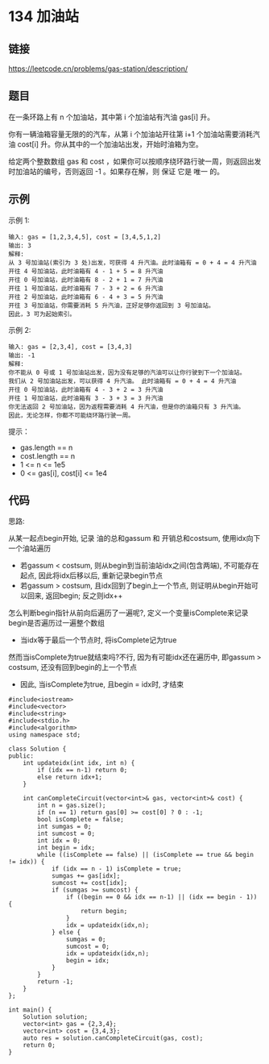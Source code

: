 # 134 加油站
## 链接
https://leetcode.cn/problems/gas-station/description/

## 题目 
在一条环路上有 n 个加油站，其中第 i 个加油站有汽油 gas[i] 升。

你有一辆油箱容量无限的的汽车，从第 i 个加油站开往第 i+1 个加油站需要消耗汽油 cost[i] 升。你从其中的一个加油站出发，开始时油箱为空。

给定两个整数数组 gas 和 cost ，如果你可以按顺序绕环路行驶一周，则返回出发时加油站的编号，否则返回 -1 。如果存在解，则 保证 它是 唯一 的。

## 示例
示例 1:
```
输入: gas = [1,2,3,4,5], cost = [3,4,5,1,2]
输出: 3
解释:
从 3 号加油站(索引为 3 处)出发，可获得 4 升汽油。此时油箱有 = 0 + 4 = 4 升汽油
开往 4 号加油站，此时油箱有 4 - 1 + 5 = 8 升汽油
开往 0 号加油站，此时油箱有 8 - 2 + 1 = 7 升汽油
开往 1 号加油站，此时油箱有 7 - 3 + 2 = 6 升汽油
开往 2 号加油站，此时油箱有 6 - 4 + 3 = 5 升汽油
开往 3 号加油站，你需要消耗 5 升汽油，正好足够你返回到 3 号加油站。
因此，3 可为起始索引。
```
示例 2:
```
输入: gas = [2,3,4], cost = [3,4,3]
输出: -1
解释:
你不能从 0 号或 1 号加油站出发，因为没有足够的汽油可以让你行驶到下一个加油站。
我们从 2 号加油站出发，可以获得 4 升汽油。 此时油箱有 = 0 + 4 = 4 升汽油
开往 0 号加油站，此时油箱有 4 - 3 + 2 = 3 升汽油
开往 1 号加油站，此时油箱有 3 - 3 + 3 = 3 升汽油
你无法返回 2 号加油站，因为返程需要消耗 4 升汽油，但是你的油箱只有 3 升汽油。
因此，无论怎样，你都不可能绕环路行驶一周。
```

提示：

- gas.length == n
- cost.length == n
- 1 <= n <= 1e5
- 0 <= gas[i], cost[i] <= 1e4

## 代码
思路:

从某一起点begin开始, 记录 油的总和gassum 和 开销总和costsum, 使用idx向下一个油站遍历
- 若gassum < costsum, 则从begin到当前油站idx之间(包含两端), 不可能存在起点, 因此将idx后移以后, 重新记录begin节点
- 若gassum > costsum, 且idx回到了begin上一个节点, 则证明从begin开始可以回来, 返回begin; 反之则idx++

怎么判断begin指针从前向后遍历了一遍呢?, 定义一个变量isComplete来记录begin是否遍历过一遍整个数组
- 当idx等于最后一个节点时, 将isComplete记为true

然而当isComplete为true就结束吗?不行, 因为有可能idx还在遍历中, 即gassum > costsum, 还没有回到begin的上一个节点
- 因此, 当isComplete为true, 且begin = idx时, 才结束

```
#include<iostream>
#include<vector>
#include<string>
#include<stdio.h>
#include<algorithm>
using namespace std;

class Solution {
public:
	int updateidx(int idx, int n) {
		if (idx == n-1) return 0;
		else return idx+1;
	}
	
    int canCompleteCircuit(vector<int>& gas, vector<int>& cost) {
    	int n = gas.size();
		if (n == 1) return gas[0] >= cost[0] ? 0 : -1;
		bool isComplete = false;
		int sumgas = 0;
		int sumcost = 0;
		int idx = 0;
		int begin = idx;
		while ((isComplete == false) || (isComplete == true && begin != idx)) {
			if (idx == n - 1) isComplete = true;
			sumgas += gas[idx];
			sumcost += cost[idx];
			if (sumgas >= sumcost) {
				if ((begin == 0 && idx == n-1) || (idx == begin - 1)) {
					return begin;
				}
				idx = updateidx(idx,n);
			} else {
				sumgas = 0;
				sumcost = 0;
				idx = updateidx(idx,n);
				begin = idx;
			}
		}
		return -1;
    }
};

int main() {
	Solution solution;
	vector<int> gas = {2,3,4};
	vector<int> cost = {3,4,3};
	auto res = solution.canCompleteCircuit(gas, cost);
	return 0;
}
```